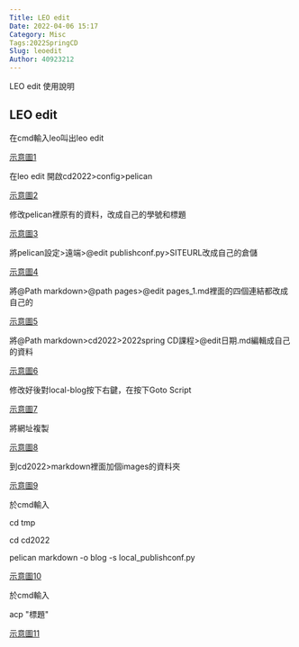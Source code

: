 ```yaml
---
Title: LEO edit
Date: 2022-04-06 15:17
Category: Misc
Tags:2022SpringCD
Slug: leoedit
Author: 40923212
---
```


LEO edit 使用說明

<!-- PELICAN_END_SUMMARY -->

LEO edit
----

在cmd輸入leo叫出leo edit

[示意圖1]

在leo edit 開啟cd2022>config>pelican

[示意圖2]

修改pelican裡原有的資料，改成自己的學號和標題

[示意圖3]

將pelican設定>遠端>@edit publishconf.py>SITEURL改成自己的倉儲

[示意圖4]

將@Path markdown>@path pages>@edit pages_1.md裡面的四個連結都改成自己的

[示意圖5]

將@Path markdown>cd2022>2022spring CD課程>@edit日期.md編輯成自己的資料

[示意圖6]

修改好後對local-blog按下右鍵，在按下Goto Script

[示意圖7]

將網址複製

[示意圖8]

到cd2022>markdown裡面加個images的資料夾

[示意圖9]

於cmd輸入

cd tmp

cd cd2022 

pelican markdown -o blog -s local_publishconf.py

[示意圖10]

於cmd輸入

acp "標題"

[示意圖11]

[示意圖1]:https://40923212.github.io/cd2022/images/00001.jpg
[示意圖2]:https://40923212.github.io/cd2022/images/00002.jpg
[示意圖3]:https://40923212.github.io/cd2022/images/00003.jpg
[示意圖4]:https://40923212.github.io/cd2022/images/00004.jpg
[示意圖5]:https://40923212.github.io/cd2022/images/00005.jpg
[示意圖6]:https://40923212.github.io/cd2022/images/00006.jpg
[示意圖7]:https://40923212.github.io/cd2022/images/00007.jpg
[示意圖8]:https://40923212.github.io/cd2022/images/00008.jpg
[示意圖9]:https://40923212.github.io/cd2022/images/00011.jpg
[示意圖10]:https://40923212.github.io/cd2022/images/00009.jpg
[示意圖11]:https://40923212.github.io/cd2022/images/00010.jpg
